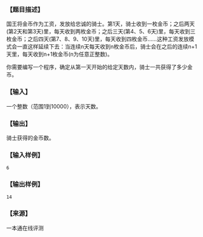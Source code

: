 ### 【题目描述】

国王将金币作为工资，发放给忠诚的骑士。第1天，骑士收到一枚金币；之后两天(第2天和第3天)里，每天收到两枚金币；之后三天(第4、5、6天)里，每天收到三枚金币；之后四天(第7、8、9、10天)里，每天收到四枚金币……这种工资发放模式会一直这样延续下去：当连续n天每天收到n枚金币后，骑士会在之后的连续n+1天里，每天收到n+1枚金币(n为任意正整数)。

你需要编写一个程序，确定从第一天开始的给定天数内，骑士一共获得了多少金币。

### 【输入】

一个整数（范围1到10000），表示天数。

### 【输出】

骑士获得的金币数。

### 【输入样例】

```
6
```

### 【输出样例】

```
14
```


 ### 【来源】

 一本通在线评测 